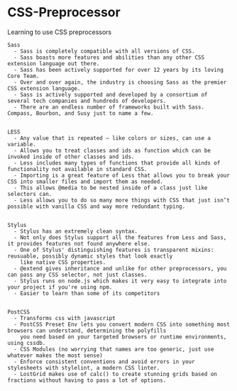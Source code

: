 # CSS-Preprocessor
Learning to use CSS preprocessors


    Sass
      - Sass is completely compatible with all versions of CSS. 
      - Sass boasts more features and abilities than any other CSS extension language out there.
      - Sass has been actively supported for over 12 years by its loving Core Team. 
      - Over and over again, the industry is choosing Sass as the premier CSS extension language.
      - Sass is actively supported and developed by a consortium of several tech companies and hundreds of developers.
      - There are an endless number of frameworks built with Sass. Compass, Bourbon, and Susy just to name a few.
    
    
    LESS
      - Any value that is repeated – like colors or sizes, can use a variable.
      - Allows you to treat classes and ids as function which can be invoked inside of other classes and ids.
      - Less includes many types of functions that provide all kinds of functionality not available in standard CSS. 
      - Importing is a great feature of Less that allows you to break your CSS into smaller files and import them as needed. 
      - This allows @media to be nested inside of a class just like selectors can.
      - Less allows you to do so many more things with CSS that just isn’t possible with vanilla CSS and way more redundant typing.
    
    
    Stylus
      - Stylus has an extremely clean syntax.
      - Not only does Stylus support all the features from Less and Sass, it provides features not found anywhere else.
      - One of Stylus' distinguishing features is transparent mixins: reusuable, possibly dynamic styles that look exactly 
        like native CSS properties. 
      - @extend gives inheritance and unlike for other preprocessors, you can pass any CSS selector, not just classes.
      - Stylus runs on node.js which makes it very easy to integrate into your project if you're using npm.
      - Easier to learn than some of its competitors
    
    
    PostCSS
      - Transforms css with javascript
      - PostCSS Preset Env lets you convert modern CSS into something most browsers can understand, determining the polyfills 
        you need based on your targeted browsers or runtime environments, using cssdb.
      - CSS Modules (no worrying that names are too generic, just use whatever makes the most sense)
      - Enforce consistent conventions and avoid errors in your stylesheets with stylelint, a modern CSS linter.
      - LostGrid makes use of calc() to create stunning grids based on fractions without having to pass a lot of options.

